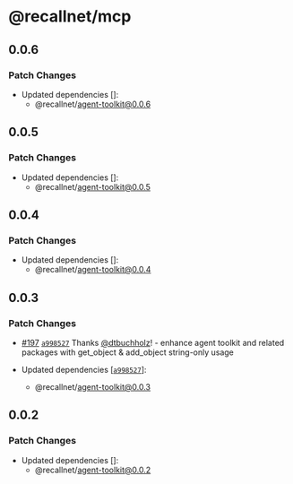 # @recallnet/mcp

## 0.0.6

### Patch Changes

- Updated dependencies []:
  - @recallnet/agent-toolkit@0.0.6

## 0.0.5

### Patch Changes

- Updated dependencies []:
  - @recallnet/agent-toolkit@0.0.5

## 0.0.4

### Patch Changes

- Updated dependencies []:
  - @recallnet/agent-toolkit@0.0.4

## 0.0.3

### Patch Changes

- [#197](https://github.com/recallnet/js-recall/pull/197) [`a998527`](https://github.com/recallnet/js-recall/commit/a9985273604b29a7644cafd1425fe78624ff30a6) Thanks [@dtbuchholz](https://github.com/dtbuchholz)! - enhance agent toolkit and related packages with get_object & add_object string-only usage

- Updated dependencies [[`a998527`](https://github.com/recallnet/js-recall/commit/a9985273604b29a7644cafd1425fe78624ff30a6)]:
  - @recallnet/agent-toolkit@0.0.3

## 0.0.2

### Patch Changes

- Updated dependencies []:
  - @recallnet/agent-toolkit@0.0.2
